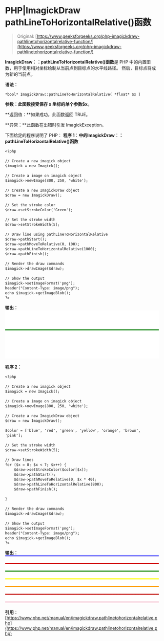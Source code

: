 # PHP|ImagickDraw pathLineToHorizontalRelative()函数

> Original: [https://www.geeksforgeeks.org/php-imagickdraw-pathlinetohorizontalrelative-function/](https://www.geeksforgeeks.org/php-imagickdraw-pathlinetohorizontalrelative-function/)

**ImagickDraw：：pathLineToHorizontalRelative()函数**是 PHP 中的内置函数，用于使用相对坐标绘制从当前点到目标点的水平线路径。 然后，目标点将成为新的当前点。

**语法：**

```
*bool* ImagickDraw::pathLineToHorizontalRelative( *float* $x )
```

**参数：**此函数接受保存 x 坐标的单个参数**$x**。

**返回值：**如果成功，此函数返回 TRUE。

**异常：**此函数在出错时引发 ImagickException。

下面给定的程序说明了 PHP：
**程序 1：**中的**ImagickDraw：：pathLineToHorizontalRelative()函数**

```
<?php

// Create a new imagick object
$imagick = new Imagick();

// Create a image on imagick object
$imagick->newImage(800, 250, 'white');

// Create a new ImagickDraw object
$draw = new ImagickDraw();

// Set the stroke color
$draw->setStrokeColor('Green');

// Set the stroke width
$draw->setStrokeWidth(5);

// Draw line using pathLineToHorizontalRelative
$draw->pathStart();
$draw->pathMoveToRelative(0, 100);
$draw->pathLineToHorizontalRelative(1000);
$draw->pathFinish();

// Render the draw commands
$imagick->drawImage($draw);

// Show the output
$imagick->setImageFormat('png');
header("Content-Type: image/png");
echo $imagick->getImageBlob();
?>
```

**输出：**
![](img/c0010d6748803bc56ddd21fc18bf48c6.png)

**程序 2：**

```
<?php

// Create a new imagick object
$imagick = new Imagick();

// Create a image on imagick object
$imagick->newImage(800, 250, 'white');

// Create a new ImagickDraw object
$draw = new ImagickDraw();

$color = ['blue', 'red', 'green', 'yellow', 'orange', 'brown', 'pink'];

// Set the stroke width
$draw->setStrokeWidth(5);

// Draw lines
for ($x = 0; $x < 7; $x++) {
    $draw->setStrokeColor($color[$x]);
    $draw->pathStart();
    $draw->pathMoveToRelative(0, $x * 40);
    $draw->pathLineToHorizontalRelative(800);
    $draw->pathFinish();

}

// Render the draw commands
$imagick->drawImage($draw);

// Show the output
$imagick->setImageFormat('png');
header("Content-Type: image/png");
echo $imagick->getImageBlob();
?>
```

**输出：**
![](img/6e8208311420b258903b414ae740af73.png)

**引用：**[https://www.php.net/manual/en/imagickdraw.pathlinetohorizontalrelative.php](https://www.php.net/manual/en/imagickdraw.pathlinetohorizontalrelative.php)